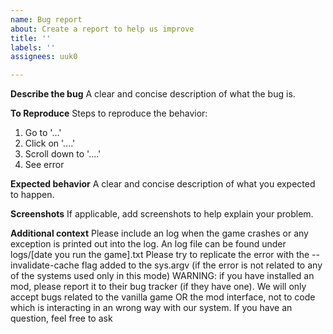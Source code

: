 ```yaml
---
name: Bug report
about: Create a report to help us improve
title: ''
labels: ''
assignees: uuk0

---
```


**Describe the bug**
A clear and concise description of what the bug is.

**To Reproduce**
Steps to reproduce the behavior:
1. Go to '...'
2. Click on '....'
3. Scroll down to '....'
4. See error

**Expected behavior**
A clear and concise description of what you expected to happen.

**Screenshots**
If applicable, add screenshots to help explain your problem.

**Additional context**
Please include an log when the game crashes or any exception is printed out into the log. An log file can be found under logs/[date you run the game].txt
Please try to replicate the error with the --invalidate-cache flag added to the sys.argv (if the error is not related to any of the systems used only in this mode)
WARNING: if you have installed an mod, please report it to their bug tracker (if they have one). We will only accept bugs related to the vanilla game OR the mod interface, not to code which is interacting in an wrong way with our system. If you have an question, feel free to ask
